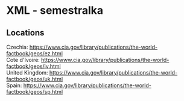 # XML - semestralka

## Locations
Czechia: https://www.cia.gov/library/publications/the-world-factbook/geos/ez.html  
Cote d'Ivoire: https://www.cia.gov/library/publications/the-world-factbook/geos/iv.html  
United Kingdom: https://www.cia.gov/library/publications/the-world-factbook/geos/uk.html  
Spain: https://www.cia.gov/library/publications/the-world-factbook/geos/sp.html
